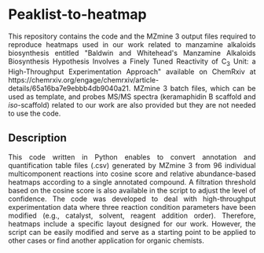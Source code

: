 # Peaklist-to-heatmap
<p align="justify">This repository contains the code and the MZmine 3 output files required to reproduce heatmaps used in our work related to manzamine alkaloids biosynthesis entitled "Baldwin and Whitehead's Manzamine Alkaloids Biosynthesis Hypothesis Involves a Finely Tuned Reactivity of C<sub>3</sub> Unit: a High-Throughput Experimentation Approach" available on ChemRxiv at https://chemrxiv.org/engage/chemrxiv/article-details/65a16ba7e9ebbb4db9040a21. MZmine 3 batch files, which can be used as template, and probes MS/MS spectra (keramaphidin B scaffold and <i>iso</i>-scaffold) related to our work are also provided but they are not needed to use the code.</p>

## Description
<p align="justify">This code written in Python enables to convert annotation and quantification table files (.csv) generated by MZmine 3 from 96 individual multicomponent reactions into cosine score and relative abundance-based heatmaps according to a single annotated compound. A filtration threshold based on the cosine score is also available in the script to adjust the level of confidence. The code was developed to deal with high-throughput experimentation data where three reaction condition parameters have been modified (e.g., catalyst, solvent, reagent addition order). Therefore, heatmaps include a specific layout designed for our work. However, the script can be easily modified and serve as a starting point to be applied to other cases or find another application for organic chemists.</p>
